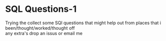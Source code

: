 # SQL Questions-1
Trying the collect some SQl questions that might help out from places that i been/thought/worked/thought off
<br>
any extra's drop an issus or email me
